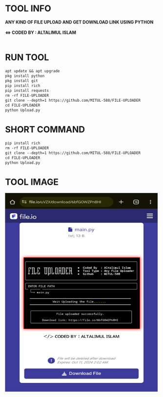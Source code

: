 # TOOL INFO 
<b>ANY KIND OF FILE UPLOAD AND GET DOWNLOAD LINK USING PYTHON</b> <br></br>
<b><=> CODED BY : ALTALIMUL ISLAM</b> <br></br>

# RUN TOOL 
```
apt update && apt upgrade
pkg install python
pkg install git
pip install rich
pip install requests
rm -rf FILE-UPLOADER
git clone --depth=1 https://github.com/MITUL-588/FILE-UPLOADER
cd FILE-UPLOADER
python Upload.py
```

# SHORT COMMAND
```
pip install rich
rm -rf FILE-UPLOADER
git clone --depth=1 https://github.com/MITUL-588/FILE-UPLOADER
cd FILE-UPLOADER
python Upload.py
```

# TOOL IMAGE 
<img src="https://raw.githubusercontent.com/MITUL-588/TEST/refs/heads/main/20240927_021137.png" alt="alt text" width="500" height="650"></a>
